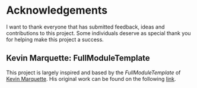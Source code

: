 # Acknowledgements

I want to thank everyone that has submitted feedback, ideas and contributions to this project. Some individuals deserve as special thank you for helping make this project a success.

## Kevin Marquette: FullModuleTemplate

This project is largely inspired and based by the _FullModuleTemplate_ of [Kevin Marquette](http://kevinmarquette.github.io). His original work can be found on the following [link](https://github.com/KevinMarquette/PlasterTemplates/tree/master/FullModuleTemplate).
